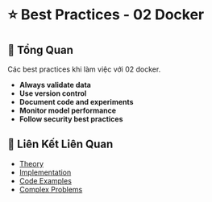# ⭐ Best Practices - 02 Docker

## 🎯 Tổng Quan

Các best practices khi làm việc với 02 docker.

- **Always validate data**
- **Use version control**
- **Document code and experiments**
- **Monitor model performance**
- **Follow security best practices**

## 🔗 Liên Kết Liên Quan

- [Theory](./THEORY_02_docker.md)
- [Implementation](./IMPLEMENTATION_02_docker.md)
- [Code Examples](./CODE_EXAMPLES_02_docker.md)
- [Complex Problems](./COMPLEX_PROBLEMS.md)
